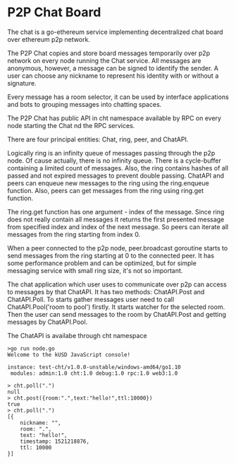 # P2P Chat Board

The chat is a go-ethereum service implementing decentralized chat board over ethereum p2p network.

The P2P Chat copies and store board messages temporarily over p2p network on every node running the Chat service. All messages are anonymous, however, a message can be signed to identify the sender. A user can choose any nickname to represent his identity with or without a signature.

Every message has a room selector, it can be used by interface applications and bots to grouping messages into chatting spaces.

The P2P Chat has public API in cht namespace available by RPC on every node starting the Chat nd the RPC services.

There are four principal entities: Chat, ring, peer, and ChatAPI. 

Logically ring is an infinity queue of messages passing through the p2p node. Of cause actually, there is no infinity queue. There is a cycle-buffer containing a limited count of messages. Also, the ring contains hashes of all passed and not expired messages to prevent double passing. ChatAPI and peers can enqueue new messages to the ring using the ring.enqueue function. Also, peers can get messages from the ring using ring.get function. 

The ring.get function has one argument - index of the message. Since ring does not really contain all messages it returns the first presented message from specified index and index of the next message. So peers can iterate all messages from the ring starting from index 0. 

When a peer connected to the p2p node, peer.broadcast goroutine starts to send messages from the ring starting at 0 to the connected peer. It has some performance problem and can be optimized, but for simple messaging service with small ring size, it's not so important. 

The chat application which user uses to communicate over p2p can access to messages by that ChatAPI. It has two methods: ChatAPI.Post and ChatAPI.Poll. To starts gather messages user need to call ChatAPI.Pool('room to pool') firstly. It starts watcher for the selected room. Then the user can send messages to the room by ChatAPI.Post and getting messages by ChatAPI.Pool.

The ChatAPI is availabe through cht namespace
```text
>go run node.go
Welcome to the kUSD JavaScript console!

instance: test-cht/v1.0.0-unstable/windows-amd64/go1.10
 modules: admin:1.0 cht:1.0 debug:1.0 rpc:1.0 web3:1.0

> cht.poll(".")
null
> cht.post({room:".",text:"hello!",ttl:10000})
true
> cht.poll(".")
[{
    nickname: "",
    room: ".",
    text: "hello!",
    timestamp: 1521218876,
    ttl: 10000
}]
```
